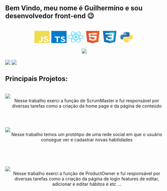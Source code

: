 ## Bem Vindo, meu nome é Guilhermino e sou desenvolvedor front-end 😉
<br>
 <div align='center' style="display: inline_block">
  <img align="center" alt="Guilher-Js" height="40" width="50" src="https://raw.githubusercontent.com/devicons/devicon/master/icons/javascript/javascript-plain.svg">
  <img align="center" alt="Guilher-Ts" height="40" width="50" src="https://raw.githubusercontent.com/devicons/devicon/master/icons/typescript/typescript-plain.svg">
  <img align="center" alt="Guilher-React" height="40" width="50" src="https://raw.githubusercontent.com/devicons/devicon/master/icons/react/react-original.svg">
  <img align="center" alt="Guilher-HTML" height="40" width="50" src="https://raw.githubusercontent.com/devicons/devicon/master/icons/html5/html5-original.svg">
  <img align="center" alt="Guilher-CSS" height="40" width="50" src="https://raw.githubusercontent.com/devicons/devicon/master/icons/css3/css3-original.svg">
  <img align="center" alt="Guilher-Python" height="40" width="50" src="https://raw.githubusercontent.com/devicons/devicon/master/icons/python/python-original.svg">
 </div>
  
 <br>
  
 <div align="center">
  <a href="https://github.com/guilherminol">
  <img height="250em" src="https://github-readme-stats.vercel.app/api?username=guilherminol&show_icons=true&theme=highcontrast&include_all_commits=true&count_private=true"/>
</div>
  
<br>
  
<div>
    <a href = "mailto:guilherminolucasc@gmail.com"><img src="https://img.shields.io/badge/-Gmail-%23333?style=for-the-badge&logo=gmail&logoColor=red" target="_blank"></a>
    <a href="https://www.linkedin.com/in/guilherminolucas/" target="_blank"><img src="https://img.shields.io/badge/-LinkedIn-%230077B5?style=for-the-badge&logo=linkedin&logoColor=white" target="_blank"></a> 
</div>
  
  ## Principais Projetos: 
  <br>
<div style="display: flex">
 
  <a href="https://github.com/Matheusd3v/capstone-q2-educ-financeira-g4">
    <img align="left" src="https://github-readme-stats.vercel.app/api/pin/?username=Matheusd3v&repo=capstone-q2-educ-financeira-g4&theme=vision-friendly-dark" />
  </a>
 
<br>
 <p align = "center"> Nesse trabalho exerci a função de ScrumMaster e fui responsável por diversas tarefas como a criação da home page e da página de conteúdo </p>
<br>
 
</div>
 
 
 ##
 
 <br>
 
 <div style="display: flex" >
  <a href="https://github.com/Kenzie-Academy-Brasil-Developers/react-entrega-s2-kenzie-hub-guilherminol">
    <img align="right" src="https://github-readme-stats.vercel.app/api/pin/?username=Kenzie-Academy-Brasil-Developers&repo=react-entrega-s2-kenzie-hub-guilherminol&theme=vision-friendly-dark" />
  </a>
<br>
   <p  align = "center"> Nesse trabalho temos um protótipo de uma rede social em que o usuário consegue ver e cadastrar novas habilidades </p>
<br>
  
 </div>
 
 <br>

 ##
 
 <br>
 
 
  <div style="display: flex">
   
   <a href="https://github.com/Matheusd3v/gestao-de-habitos-g4" >
   <img align = "left"src="https://github-readme-stats.vercel.app/api/pin/?username=Matheusd3v&repo=gestao-de-habitos-g4&theme=vision-friendly-dark" />
 </a>
   
   <br>
 <p align = "center"> Nesse trabalho exerci a função de ProductOwner e fui responsável por diversas tarefas como a criação da página de login features de editar, adicionar e editar hábitos e etc ...</p>
   <br>
   
  
</div>

